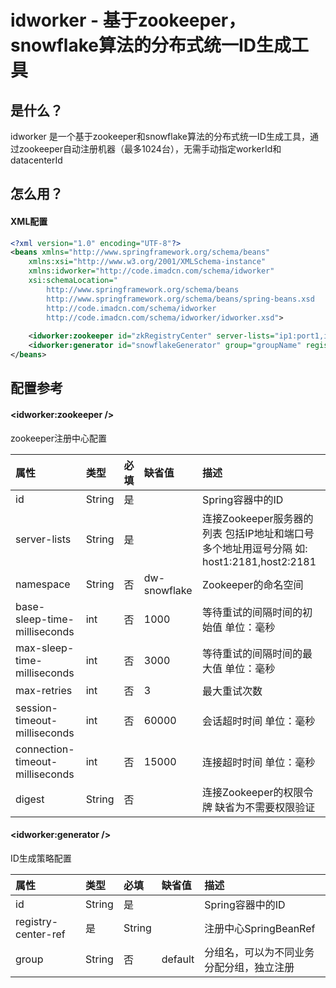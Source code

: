# idworker - 基于zookeeper，snowflake算法的分布式统一ID生成工具
## 是什么？
idworker 是一个基于zookeeper和snowflake算法的分布式统一ID生成工具，通过zookeeper自动注册机器（最多1024台），无需手动指定workerId和datacenterId

## 怎么用？
#### XML配置 
```xml
<?xml version="1.0" encoding="UTF-8"?>
<beans xmlns="http://www.springframework.org/schema/beans"
    xmlns:xsi="http://www.w3.org/2001/XMLSchema-instance"
    xmlns:idworker="http://code.imadcn.com/schema/idworker"
	xsi:schemaLocation="
        http://www.springframework.org/schema/beans 
        http://www.springframework.org/schema/beans/spring-beans.xsd
        http://code.imadcn.com/schema/idworker
        http://code.imadcn.com/schema/idworker/idworker.xsd">
        
    <idworker:zookeeper id="zkRegistryCenter" server-lists="ip1:port1,ip2:port2"/>
    <idworker:generator id="snowflakeGenerator" group="groupName" registry-center-ref="zkRegistryCenter" />
</beans>

```
## 配置参考
#### <idworker:zookeeper />
zookeeper注册中心配置

|属性|类型|必填|缺省值|描述|
|:------|:------|:------|:------|:------|
|id|String|是| |Spring容器中的ID|
|server-lists|String|是| |连接Zookeeper服务器的列表		包括IP地址和端口号		多个地址用逗号分隔		如: host1:2181,host2:2181|
|namespace|String|否|dw-snowflake|Zookeeper的命名空间|
|base-sleep-time-milliseconds|int|否|1000|等待重试的间隔时间的初始值		单位：毫秒|
|max-sleep-time-milliseconds|int|否|3000|等待重试的间隔时间的最大值		单位：毫秒|
|max-retries|int|否|3|最大重试次数|
|session-timeout-milliseconds|int|否|60000|会话超时时间		单位：毫秒|
|connection-timeout-milliseconds|int|否|15000|连接超时时间		单位：毫秒|
|digest|String|否| |连接Zookeeper的权限令牌		缺省为不需要权限验证|

#### <idworker:generator />
ID生成策略配置

|属性|类型|必填|缺省值|描述|
|:------|:------|:------|:------|:------|
|id|String|是| |Spring容器中的ID|
|registry-center-ref|是|String| |注册中心SpringBeanRef|
|group|String|否|default|分组名，可以为不同业务分配分组，独立注册|
